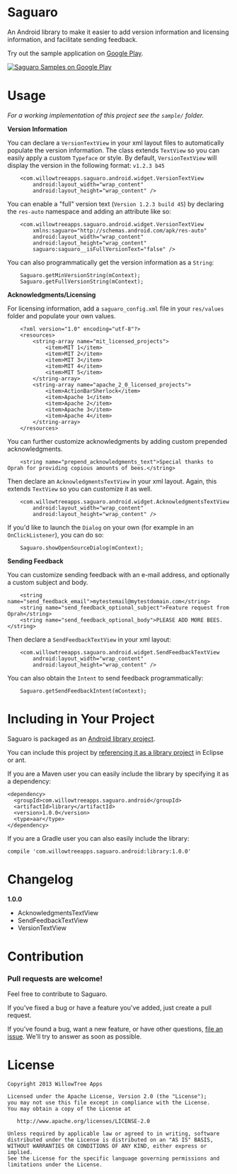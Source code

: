 Saguaro
=======

An Android library to make it easier to add version information and licensing information, and facilitate sending feedback.

Try out the sample application on [Google Play][6].

<a href="https://play.google.com/store/apps/details?id=com.willowtreeapps.saguaro.android.sample">
  <img alt="Saguaro Samples on Google Play"
         src="http://developer.android.com/images/brand/en_app_rgb_wo_45.png" />
</a>

Usage
=====

*For a working implementation of this project see the `sample/` folder.*

**Version Information**

You can declare a `VersionTextView` in your xml layout files to automatically populate the version information.  The class extends `TextView` so you can easily apply a custom `Typeface` or style.  By default, `VersionTextView` will display the version in the following format: `v1.2.3 b45`

        <com.willowtreeapps.saguaro.android.widget.VersionTextView
            android:layout_width="wrap_content"
            android:layout_height="wrap_content" />

You can enable a "full" version text (`Version 1.2.3 build 45`) by declaring the `res-auto` namespace and adding an attribute like so:

        <com.willowtreeapps.saguaro.android.widget.VersionTextView
            xmlns:saguaro="http://schemas.android.com/apk/res-auto"
            android:layout_width="wrap_content"
            android:layout_height="wrap_content"
            saguaro:saguaro__isFullVersionText="false" />

You can also programmatically get the version information as a `String`:

        Saguaro.getMinVersionString(mContext);
        Saguaro.getFullVersionString(mContext);

**Acknowledgments/Licensing**

For licensing information, add a `saguaro_config.xml` file in your `res/values` folder and populate your own values.

        <?xml version="1.0" encoding="utf-8"?>
        <resources>
            <string-array name="mit_licensed_projects">
                <item>MIT 1</item>
                <item>MIT 2</item>
                <item>MIT 3</item>
                <item>MIT 4</item>
                <item>MIT 5</item>
            </string-array>
            <string-array name="apache_2_0_licensed_projects">
                <item>ActionBarSherlock</item>
                <item>Apache 1</item>
                <item>Apache 2</item>
                <item>Apache 3</item>
                <item>Apache 4</item>
            </string-array>
        </resources>

You can further customize acknowledgments by adding custom prepended acknowledgments.

        <string name="prepend_acknowledgments_text">Special thanks to Oprah for providing copious amounts of bees.</string>

Then declare an `AcknowledgmentsTextView` in your xml layout.  Again, this extends `TextView` so you can customize it as well.

        <com.willowtreeapps.saguaro.android.widget.AcknowledgmentsTextView
            android:layout_width="wrap_content"
            android:layout_height="wrap_content" />

If you'd like to launch the `Dialog` on your own (for example in an `OnClickListener`), you can do so:

        Saguaro.showOpenSourceDialog(mContext);

**Sending Feedback**

You can customize sending feedback with an e-mail address, and optionally a custom subject and body.

        <string name="send_feedback_email">mytestemail@mytestdomain.com</string>
        <string name="send_feedback_optional_subject">Feature request from Oprah</string>
        <string name="send_feedback_optional_body">PLEASE ADD MORE BEES.</string>

Then declare a `SendFeedbackTextView` in your xml layout:

        <com.willowtreeapps.saguaro.android.widget.SendFeedbackTextView
            android:layout_width="wrap_content"
            android:layout_height="wrap_content" />

You can also obtain the `Intent` to send feedback programmatically:

        Saguaro.getSendFeedbackIntent(mContext);

Including in Your Project
=========================

Saguaro is packaged as an [Android library project][7].

You can include this project by [referencing it as a library project][8] in
Eclipse or ant.

If you are a Maven user you can easily include the library by specifying it as
a dependency:

    <dependency>
      <groupId>com.willowtreeapps.saguaro.android</groupId>
      <artifactId>library</artifactId>
      <version>1.0.0</version>
      <type>aar</type>
    </dependency>

If you are a Gradle user you can also easily include the library:

    compile 'com.willowtreeapps.saguaro.android:library:1.0.0'

Changelog
=========

**1.0.0**
* AcknowledgmentsTextView
* SendFeedbackTextView
* VersionTextView

Contribution
============

### Pull requests are welcome!

Feel free to contribute to Saguaro.

If you've fixed a bug or have a feature you've added, just create a pull request.

If you've found a bug, want a new feature, or have other questions, [file an issue][10]. We'll try to answer as soon as possible.

License
=======

    Copyright 2013 WillowTree Apps

    Licensed under the Apache License, Version 2.0 (the "License");
    you may not use this file except in compliance with the License.
    You may obtain a copy of the License at

       http://www.apache.org/licenses/LICENSE-2.0

    Unless required by applicable law or agreed to in writing, software
    distributed under the License is distributed on an "AS IS" BASIS,
    WITHOUT WARRANTIES OR CONDITIONS OF ANY KIND, either express or implied.
    See the License for the specific language governing permissions and
    limitations under the License.

 [6]: https://play.google.com/store/apps/details?id=com.willowtreeapps.saguaro.android.sample
 [7]: http://developer.android.com/guide/developing/projects/projects-eclipse.html
 [8]: http://developer.android.com/guide/developing/projects/projects-eclipse.html#ReferencingLibraryProject
 [10]: https://github.com/willowtreeapps/saguaro-android/issues/new